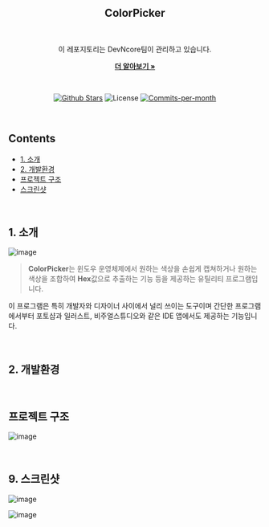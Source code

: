 <div align=center>
  <h2>ColorPicker</h2>
  <br/>
 
  이 레포지토리는 DevNcore팀이 관리하고 있습니다.
  <br />
  
  <a href="https://github.com/devncore/devncore"><strong>더 알아보기 »</strong></a>
 
  <br />
 
  <p align="center">
   <a href="https://github.com/devncore/colorpicker/stargazers"><img src="https://img.shields.io/github/stars/devncore/colorpicker" alt="Github Stars"></a>
   <img src="https://img.shields.io/github/license/devncore/colorpicker" alt="License">
   <a href="https://github.com/devncore/colorpicker/pulse"><img src="https://img.shields.io/github/commit-activity/m/devncore/colorpicker" alt="Commits-per-month"></a>
  </p>
</div>

<br />

## Contents
- [1. 소개](#1-소개)
- [2. 개발환경](#2-개발환경)
- [프로젝트 구조](#프로젝트-구조)
- [스크린샷](#스크린샷)
  
<br />

## 1. 소개

![image](https://user-images.githubusercontent.com/52397976/135721690-4de6f12f-645e-44e5-97fb-a780202c7583.png)

> **ColorPicker**는 윈도우 운영체제에서 원하는 색상을 손쉽게 캡쳐하거나 원하는 색상을 조합하여 **Hex**값으로 추출하는 기능 등을 제공하는 유틸리티 프로그램입니다.

이 프로그램은 특히 개발자와 디자이너 사이에서 널리 쓰이는 도구이며 간단한 프로그램에서부터 포토샵과 일러스트, 비주얼스튜디오와 같은 IDE 앱에서도 제공하는 기능입니다.

<br />

## 2. 개발환경
  
<br />

## 프로젝트 구조
![image](https://user-images.githubusercontent.com/74305823/135589457-7fe483bb-387d-4987-93c3-a2900cc5bbe2.png)

<br>

## 9. 스크린샷
![image](https://user-images.githubusercontent.com/74305823/135593932-f5190a51-067b-45a8-93a9-b98e159385d5.png)

![image](https://user-images.githubusercontent.com/74305823/135593989-3a6f28fa-7b8b-42ef-b657-83ad296e8208.png)

